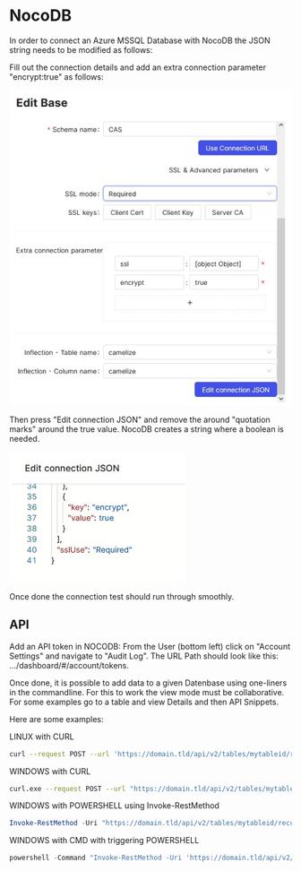 # NocoDB

In order to connect an Azure MSSQL Database with NocoDB the JSON string needs to be modified as follows:

Fill out the connection details and add an extra connection parameter "encrypt:true" as follows:

![NocoDB](_nocodb1.jpg)

Then press "Edit connection JSON" and remove the around "quotation marks" around the true value. NocoDB creates a string where a boolean is needed.

![NocoDB](_nocodb2.jpg)

Once done the connection test should run through smoothly.

## API

Add an API token in NOCODB: From the User (bottom left) click on "Account Settings" and navigate to "Audit Log". The URL Path should look like this: .../dashboard/#/account/tokens.

Once done, it is possible to add data to a given Datenbase using one-liners in the commandline. For this to work the view mode must be collaborative. For some examples go to a table and view Details and then API Snippets.

Here are some examples:

LINUX with CURL

```sh
curl --request POST --url 'https://domain.tld/api/v2/tables/mytableid/records?offset=0&limit=25&where=&viewId=myviewid' --header 'xc-token: mytextismypassword' --header 'Content-Type: application/json' --data '{"Title":"TitleValue", "GamePage":"InputValue"}' | jq '.'
```

WINDOWS with CURL

```sh
curl.exe --request POST --url "https://domain.tld/api/v2/tables/mytableid/records?offset=0&limit=25&where=&viewId=myviewid" --header "xc-token: mytextismypassword" --header "Content-Type: application/json" --data "{\"Title\":\"TitleValue\", \"GamePage\":\"InputValue\"}"
```

WINDOWS with POWERSHELL using Invoke-RestMethod

```ps1
Invoke-RestMethod -Uri "https://domain.tld/api/v2/tables/mytableid/records?offset=0&limit=25&where=&viewId=myviewid" -Method POST -Headers @{"xc-token" = "mytextismypassword"; "Content-Type" = "application/json"} -Body '{"Title":"TitleValue","GamePage":"InputValue"}'
```

WINDOWS with CMD with triggering POWERSHELL

```ps1
powershell -Command "Invoke-RestMethod -Uri 'https://domain.tld/api/v2/tables/mytableid/records?offset=0&limit=25&where=&viewId=myviewid' -Method POST -Headers @{ 'xc-token' = 'mytextismypassword'; 'Content-Type' = 'application/json' } -Body '{\"Title\":\"TitleValue\",\"GamePage\":\"InputValue\"}'"
```
